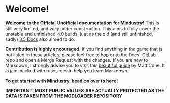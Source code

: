 # Welcome!

**Welcome to the Official Unofficial documentation for [Mindustry](https://github.com/Anuken/Mindustry)!** This is still very limited, and *very* under construction. This aims to fully cover the unstable and unfinished 4.0 builds, just as the old (and still unfinished, sadly) [3.5 Docs](https://mindustry.wikia.com/wiki/Mindustry_Wiki) also aimed to do. 

**Contribution is highly encouraged.** If you find anything in the game that is not listed in these articles, please feel free to hop onto the Docs' GitLab repo and open a Merge Request with the changes. If you are new to Markdown, I strongly advise you to visit this [beautiful guide](https://www.markdownguide.org/) by Matt Cone. It is jam-packed with resources to help you learn Markdown.

**To get started with Mindustry, head on over to [here](GettingStarted.md)!**

**IMPORTANT: MOST PUBLIC VALUES ARE ACTUALLY PROTECTED AS THE DATA IS TAKEN FROM THE MODLOADER REPOSITORY**

